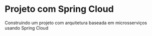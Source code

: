 # Projeto com Spring Cloud
Construindo um projeto com arquitetura baseada em microsserviços usando Spring Cloud
